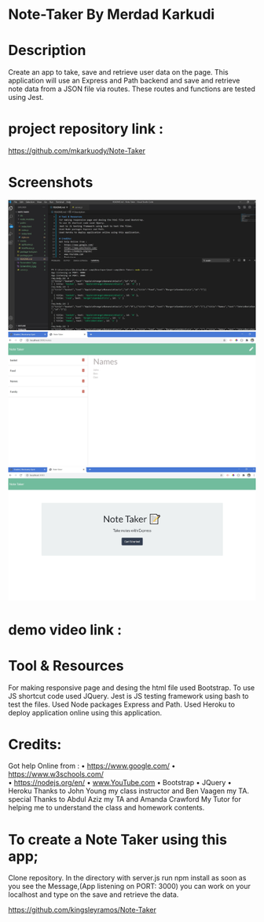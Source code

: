 # Note-Taker By Merdad Karkudi

# Description
Create an app to take, save and retrieve user data on the page. This application will use an Express and Path backend and save and retrieve note data from a JSON file via routes. These routes and functions are tested using Jest.

# project repository link : 
https://github.com/mkarkuody/Note-Taker

# Screenshots
<img src="Screenshot_3.jpg">
<img src="Screenshot_1.jpg">
<img src="Screenshot_2.jpg">

# demo video link :


# Tool & Resources
For making responsive page and desing the html file used Bootstrap.
To use JS shortcut code used JQuery.
Jest is JS testing framework using bash to test the files.
Used Node packages Express and Path.
Used Heroku to deploy application online using this application.

# Credits:
Got help Online from : 
•	https://www.google.com/
•	https://www.w3schools.com/  
•   https://nodejs.org/en/
•	www.YouTube.com 
•   Bootstrap 
•   JQuery 
•   Heroku 
 Thanks to John Young my class instructor and Ben Vaagen my TA. special Thanks to Abdul Aziz my TA and Amanda Crawford My Tutor for helping me to understand the class and homework contents.
# To create a Note Taker using this app;
Clone repository.
In the directory with server.js run npm install
as soon as you see the Message,(App listening on PORT: 3000) you can work on your localhost and type on the save and retrieve the data.

https://github.com/kingsleyramos/Note-Taker